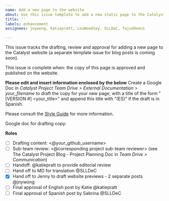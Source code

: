 ```yaml
---
name: Add a new page to the website
about: Use this issue template to add a new static page to the Catalyst Project website
title: ''
labels: enhancement
assignees: jnywong, katiepratt, LouWoodley, SLLDeC, Tajuddeen1

---
```


This issue tracks the drafting, review and approval for adding a new page to the Catalyst website (a separate template issue for blog posts is coming soon).

This issue is complete when: the copy of this page is approved and published on the website.

**Please edit and insert information enclosed by the <angled brackets> below**
Create a Google Doc in *Catalyst Project Team Drive > External Documentation > your_filename* to draft the copy for your new page, with a title of the form "[VERSION #] <your_title>" and append this title with "(ES)" if the draft is in Spanish.

Please consult the [Style Guide](https://docs.google.com/document/d/1qMSvTmqBuBow98tvxgNvsVZB9eo-pItWfGZPy8W_cok/edit?usp=sharing) for more information.

Google doc for drafting copy: <paste a link to the Google Doc here>

**Roles**

- [ ] Drafting content: <@your_github_username>
- [ ] Sub-team review: <@corresponding project sub-team reviewer> (see The Catalyst Project Blog - Project Planning Doc in *Team Drive > Communication*) 
- [ ] Handoff: @katiepratt to provide editorial review
- [ ] Hand off to MD for translation @SLLDeC
- [x] Hand off to Jenny to draft website previews - 2 separate posts @jnywong 
- [ ] Final approval of English post by Katie @katiepratt 
- [ ] Final approval of Spanish post by Sabrina @SLLDeC
